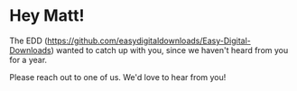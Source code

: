 # Hey Matt!

The EDD (https://github.com/easydigitaldownloads/Easy-Digital-Downloads) wanted to catch up with you, since we haven't heard from you for a year. 

Please reach out to one of us. We'd love to hear from you!

